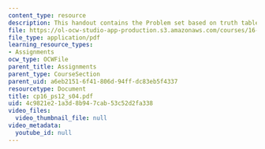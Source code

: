 ```yaml
---
content_type: resource
description: This handout contains the Problem set based on truth tables and K-Maps.
file: https://ol-ocw-studio-app-production.s3.amazonaws.com/courses/16-01-unified-engineering-i-ii-iii-iv-fall-2005-spring-2006/4c9821e21a3d8b947cab53c52d2fa338_cp16_ps12_s04.pdf
file_type: application/pdf
learning_resource_types:
- Assignments
ocw_type: OCWFile
parent_title: Assignments
parent_type: CourseSection
parent_uid: a6eb2151-6f41-806d-94ff-dc83eb5f4337
resourcetype: Document
title: cp16_ps12_s04.pdf
uid: 4c9821e2-1a3d-8b94-7cab-53c52d2fa338
video_files:
  video_thumbnail_file: null
video_metadata:
  youtube_id: null
---
```

